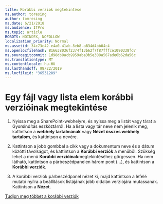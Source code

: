 ```yaml
---
title: Korábbi verziók megtekintése
ms.author: toresing
author: tomresing
ms.date: 6/21/2018
ms.audience: ITPro
ms.topic: article
ROBOTS: NOINDEX, NOFOLLOW
localization_priority: Normal
ms.assetid: 34c73c42-e4a0-41ab-8eb8-a834d4bb04c4
ms.openlocfilehash: 816638036f2374f13b62f7f87fffce1090338fd7
ms.sourcegitcommit: 1d98db8acb9959aba3b5e308a567ade6b62da56c
ms.translationtype: MT
ms.contentlocale: hu-HU
ms.lasthandoff: 08/22/2019
ms.locfileid: "36531289"
---
```

# <a name="view-version-history-of-a-file-or-list-item"></a>Egy fájl vagy lista elem korábbi verzióinak megtekintése

1. Nyissa meg a SharePoint-webhelyre, és nyissa meg a listát vagy tárat a Gyorsindítás eszköztárról. Ha a lista vagy tár neve nem jelenik meg, kattintson a **webhely tartalmának** vagy **Nézet összes webhely tartalom**, és kattintson a nevére.
    
2. Kattintson a jobb gombbal a cikk vagy a dokumentum neve és a dátum közötti távolságot, és kattintson a **Korábbi verziók** a menüből. Szükség lehet a menü **Korábbi verzióinak**megtekintéséhez görgessen. Ha nem látható, kattintson a párbeszédpanelen három pont (...), és kattintson a **Korábbi verziók**.
    
3. A korábbi verziók párbeszédpanel nézet ki, majd kattintson a lefelé mutató nyílra a beállítások listájának jobb oldalán verziójára mutassanak. Kattintson a **Nézet**.
    
[Tudjon meg többet a korábbi verziók](https://go.microsoft.com/fwlink/?linkid=875709)
  

